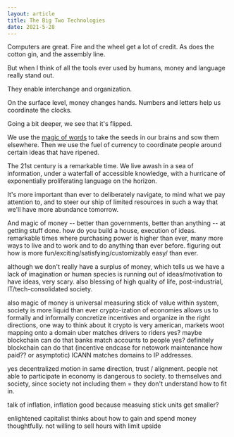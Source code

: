 ```yaml
---
layout: article
title: The Big Two Technologies
date: 2021-5-28
---
```


Computers are great. Fire and the wheel get a lot of credit. As does the cotton gin, and the assembly line.

But when I think of all the tools ever used by humans, money and language really stand out.

They enable interchange and organization.

On the surface level, money changes hands. Numbers and letters help us coordinate the clocks.

Going a bit deeper, we see that it's flipped.

We use the [magic of words](/writing-magic) to take the seeds in our brains and sow them elsewhere. Then we use the fuel of currency to coordinate people around certain ideas that have ripened.

The 21st century is a remarkable time. We live awash in a sea of information, under a waterfall of accessible knowledge, with a hurricane of exponentially proliferating language on the horizon.

It's more important than ever to deliberately navigate, to mind what we pay attention to, and to steer our ship of limited resources in such a way that we'll have more abundance tomorrow.

And
magic of money -- better than governments, better than anything -- at getting stuff done. how do you build a house, execution of ideas. remarkable times where purchasing power is higher than ever, many more ways to live and to work and to do anything than ever before. figuring out how is more fun/exciting/satisfying/customizably easy/ than ever.

although we don't really have a surplus of money, which tells us we have a lack of imagination or human species is running out of ideas/motivation to have ideas, very scary. also blessing of high quality of life, post-industrial, IT/tech-consolidated society.

also magic of money is universal measuring stick of value within system,
society is more liquid than ever
crypto-ization of economies allows us to formally and informally concretize incentives and organize in the right directions, one way to think about it
crypto is very american, markets woot mapping onto a domain
uber matches drivers to riders yes? maybe blockchain can do that
banks match accounts to people yes? definitely blockchain can do that (incentive endcase for netowork maintenance how paid?? or asymptotic)
ICANN matches domains to IP addresses.

yes decentralized motion in same direction, trust / alignment.
people not able to participate in economy is dangerous to society.
to themselves and society, since society not including them = they don't understand how to fit in.

talk of inflation, inflation good because measuing stick units get smaller?


enlightened capitalist thinks about how to gain and spend money thoughtfully. not willing to sell hours with limit upside
